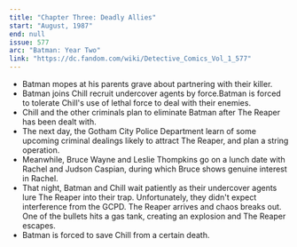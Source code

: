 ```yaml
---
title: "Chapter Three: Deadly Allies"
start: "August, 1987"
end: null
issue: 577
arc: "Batman: Year Two"
link: "https://dc.fandom.com/wiki/Detective_Comics_Vol_1_577"
---
```


- Batman mopes at his parents grave about partnering with their killer.
- Batman joins Chill recruit undercover agents by force.Batman is forced to tolerate Chill's use of lethal force to deal with their enemies. 
- Chill and the other criminals plan to eliminate Batman after The Reaper has been dealt with.
- The next day, the Gotham City Police Department learn of some upcoming criminal dealings likely to attract The Reaper, and plan a string operation. 
- Meanwhile, Bruce Wayne and Leslie Thompkins go on a lunch date with Rachel and Judson Caspian, during which Bruce shows genuine interest in Rachel.
- That night, Batman and Chill wait patiently as their undercover agents lure The Reaper into their trap. Unfortunately, they didn't expect interference from the GCPD. The Reaper arrives and chaos breaks out. One of the bullets hits a gas tank, creating an explosion and The Reaper escapes. 
- Batman is forced to save Chill from a certain death.
